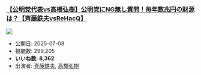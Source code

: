 ### [【公明党代表vs高橋弘樹】公明党にNG無し質問！毎年数兆円の財源は？【斉藤鉄夫vsReHacQ】](https://www.youtube.com/watch?v=LX3Ro3GwfAw)
[![](https://img.youtube.com/vi/LX3Ro3GwfAw/sddefault.jpg)](https://www.youtube.com/watch?v=LX3Ro3GwfAw)
-   公開日: 2025-07-08
-   視聴数: 299,205
-   **いいね数: 8,362**
-   出演者: [斉藤鉄夫](/rehacq_fan/people/斉藤鉄夫 "wikilink"), [高橋弘樹](/rehacq_fan/people/高橋弘樹 "wikilink")
